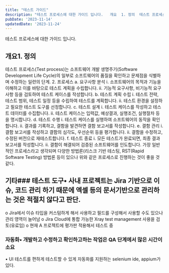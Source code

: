 ```yaml
---
title: "테스트 가이드"
description: "테스트 프로세스에 대한 가이드 입니다.   개요  1. 정의  테스트 프로세스(Test process)는 소프트웨어 개발 생명주기(Software Development Life Cycle)의 일부로 소프트웨어의 품질을 확인하고 문제점을 식별하며 수정하는 일련의 단계.  2. 프로세스..."
pubDate: '2023-11-14'
updatedDate: '2023-11-24'
---
```


테스트 프로세스에 대한 가이드 입니다.
## 개요1. 정의
테스트 프로세스(Test process)는 소프트웨어 개발 생명주기(Software Development Life Cycle)의 일부로 소프트웨어의 품질을 확인하고 문제점을 식별하며 수정하는 일련의 단계.
2. 프로세스
a. 요구사항 분석
i. 소프트웨어의 목적과 기능을 이해하고 이를 바탕으로 테스트 계획을 수립합니다.
ii. 기능적 요구사항, 비기능적 요구사항 등을 검토하여 테스트 케이스를 작성합니다.
b. 테스트 계획 수립
i. 테스트 전략, 테스트 범위, 테스트 일정 등을 수립하여 테스트를 계획합니다.
ii. 테스트 환경을 설정하고 필요한 테스트 도구를 선정합니다.
c. 테스트 설계
i. 테스트 케이스를 작성하고 테스트 데이터를 수집합니다.
ii. 테스트 케이스는 입력값, 예상결과, 실행조건, 실행절차 등을 명시합니다.
d. 테스트 수행
i. 테스트 케이스를 실행하여 소프트웨어의 동작을 확인합니다.
ii. 결과를 기록하고, 결함을 발견하면 결함 보고서를 작성합니다.
e. 결함 관리
i. 결함 보고서를 작성하고 결함의 심각도, 우선순위 등을 평가합니다.
ii. 결함을 수정하고, 수정된 버전으로 재테스트합니다.
f. 테스트 종료
i. 모든 테스트가 완료되면, 최종 결과 보고서를 작성합니다.
ii. 결함이 해결되어 검증된 소프트웨어를 인도합니다.
가장 일반적인 프로세스라고 생각되며 다양한 방법론(리스크 기반 테스팅, RST(Rapid Software Testing) 방법론 등이 있으나 위와 같은 프로세스로 진행하는 것이 좋을 것 같다.
## 기타### 테스트 도구• 사내 프로젝트는 Jira 기반으로 이슈, 코드 관리 하기 때문에 엑셀 등의 문서기반으로 관리하는 것은 적절치 않다고 판단.
o Jira에서 이슈 타입을 커스텀하게 해서 사용하고 필드를 구성해서 사용할 수도 있으나 관리 영역이 늘어남
o Jira Cloud에 통합 가능한 Xray test management 사용을 검토(유료임)
o 현재 A 프로젝트에 평가판 적용해서 테스트 중
### 자동화• 개발하고 수정하고 확인하고하는 작업은 QA 단계에서 많은 시간이 소요
• UI 테스트를 편하게 테스트할 수 있게 자동화를 지원하는 selenium ide, appium가 있다.